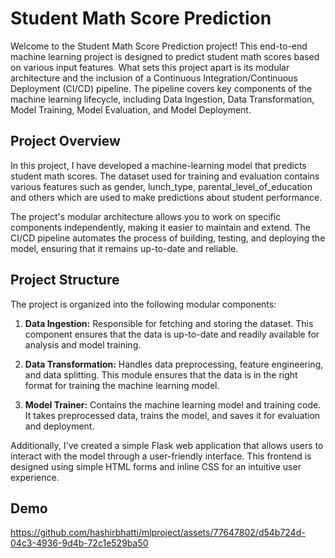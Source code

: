 
# Student Math Score Prediction

Welcome to the Student Math Score Prediction project! This end-to-end machine learning project is designed to predict student math scores based on various input features. What sets this project apart is its modular architecture and the inclusion of a Continuous Integration/Continuous Deployment (CI/CD) pipeline. The pipeline covers key components of the machine learning lifecycle, including Data Ingestion, Data Transformation, Model Training, Model Evaluation, and Model Deployment.




## Project Overview

In this project, I have developed a machine-learning model that predicts student math scores. The dataset used for training and evaluation contains various features such as gender, lunch_type, parental_level_of_education and others which are used to make predictions about student performance.

The project's modular architecture allows you to work on specific components independently, making it easier to maintain and extend. The CI/CD pipeline automates the process of building, testing, and deploying the model, ensuring that it remains up-to-date and reliable.

## Project Structure

The project is organized into the following modular components:

1. **Data Ingestion:** Responsible for fetching and storing the dataset. This component ensures that the data is up-to-date and readily available for analysis and model training.

2. **Data Transformation:** Handles data preprocessing, feature engineering, and data splitting. This module ensures that the data is in the right format for training the machine learning model.

3. **Model Trainer:** Contains the machine learning model and training code. It takes preprocessed data, trains the model, and saves it for evaluation and deployment.

Additionally, I've created a simple Flask web application that allows users to interact with the model through a user-friendly interface. This frontend is designed using simple HTML forms and inline CSS for an intuitive user experience.


## Demo

https://github.com/hashirbhatti/mlproject/assets/77647802/d54b724d-04c3-4936-9d4b-72c1e529ba50


